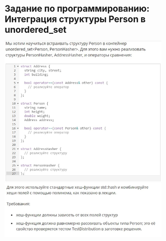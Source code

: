 # Задание по программированию: Интеграция структуры Person в unordered_set
![image](./../../assets/027.jpg)
![image](./../../assets/028.jpg)
